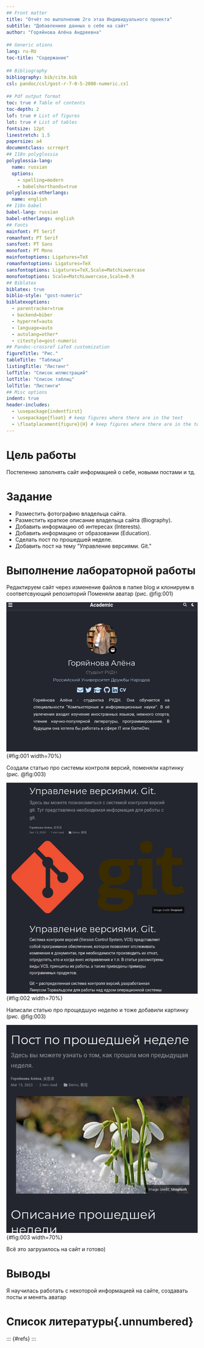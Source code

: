 ```yaml
---
## Front matter
title: "Отчёт по выполнению 2го этаа Индивидуального проекта"
subtitle: "Добавлениее данных о себе на сайт"
author: "Горяйнова Алёна Андреевна"

## Generic otions
lang: ru-RU
toc-title: "Содержание"

## Bibliography
bibliography: bib/cite.bib
csl: pandoc/csl/gost-r-7-0-5-2008-numeric.csl

## Pdf output format
toc: true # Table of contents
toc-depth: 2
lof: true # List of figures
lot: true # List of tables
fontsize: 12pt
linestretch: 1.5
papersize: a4
documentclass: scrreprt
## I18n polyglossia
polyglossia-lang:
  name: russian
  options:
	- spelling=modern
	- babelshorthands=true
polyglossia-otherlangs:
  name: english
## I18n babel
babel-lang: russian
babel-otherlangs: english
## Fonts
mainfont: PT Serif
romanfont: PT Serif
sansfont: PT Sans
monofont: PT Mono
mainfontoptions: Ligatures=TeX
romanfontoptions: Ligatures=TeX
sansfontoptions: Ligatures=TeX,Scale=MatchLowercase
monofontoptions: Scale=MatchLowercase,Scale=0.9
## Biblatex
biblatex: true
biblio-style: "gost-numeric"
biblatexoptions:
  - parentracker=true
  - backend=biber
  - hyperref=auto
  - language=auto
  - autolang=other*
  - citestyle=gost-numeric
## Pandoc-crossref LaTeX customization
figureTitle: "Рис."
tableTitle: "Таблица"
listingTitle: "Листинг"
lofTitle: "Список иллюстраций"
lotTitle: "Список таблиц"
lolTitle: "Листинги"
## Misc options
indent: true
header-includes:
  - \usepackage{indentfirst}
  - \usepackage{float} # keep figures where there are in the text
  - \floatplacement{figure}{H} # keep figures where there are in the text
---
```


# Цель работы

Постепенно заполнять сайт информацией о себе, новыми постами и тд.

# Задание


- Разместить фотографию владельца сайта.
- Разместить краткое описание владельца сайта (Biography).
- Добавить информацию об интересах (Interests).
- Добавить информацию от образовании (Education).
- Сделать пост по прошедшей неделе.
- Добавить пост на тему "Управление версиями. Git."
  

# Выполнение лабораторной работы

Редактируем сайт через изменение файлов в папке blog и клонируем в соответсвующий репозиторий
Поменяли аватар
(рис. @fig:001)

![Моя новая аватарка](image/1.png){#fig:001 width=70%}

Создали статью про системы контроля версий, поменяли картинку
(рис. @fig:003)

![Пост про Git](image/2.png){#fig:002 width=70%}

Написали статью про прощедшую неделю и тоже добавили картинку
(рис. @fig:003)

![Пост по прошедшей неделе](image/3.png){#fig:003 width=70%}

Всё это загрузилось на сайт и готово)

# Выводы

Я научилась работать с некоторой информацией на сайте, создавать посты и менять аватар

# Список литературы{.unnumbered}

::: {#refs}
:::
